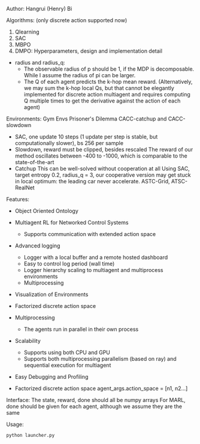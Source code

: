 Author: Hangrui (Henry) Bi

Algorithms: (only discrete action supported now)
1. Qlearning
2. SAC
3. MBPO 
4. DMPO: Hyperparameters, design and implementation detail
* radius and radius_q: 
    * The observable radius of p should be 1, if the MDP is decomposable. While I assume the radius of pi can be larger.
    * The Q of each agent predicts the k-hop mean reward. (Alternatively, we may sum the k-hop local Qs, but that cannot be elegantly implemented for discrete action multiagent and requires computing Q multiple times to get the derivative against the action of each agent)
    
Environments:
Gym Envs
Prisoner's Dilemma
CACC-catchup and CACC-slowdown
* SAC, one update 10 steps (1 update per step is stable, but computationally slower), bs 256 per sample 
* Slowdown, reward must be clipped, besides rescaled
    The reward of our method oscillates between -400 to -1000, which is comparable to the state-of-the-art
* Catchup
    This can be well-solved without cooperation at all
    Using SAC, target entropy 0.2, radius_q = 3, our cooperative version may get stuck in local optimum: the leading car never accelerate.
ASTC-Grid, ATSC-RealNet


Features:
* Object Oriented Ontology
* Multiagent RL for Networked Control Systems
    * Supports communication with extended action space
* Advanced logging
    * Logger with a local buffer and a remote hosted dashboard
    * Easy to control log period (wall time)
    * Logger hierarchy scaling to multiagent and multiprocess environments
    * Multiprocessing
* Visualization of Environments
* Factorized discrete action space
* Multiprocessing
    * The agents run in parallel in their own process
* Scalability
    * Supports using both CPU and GPU
    * Supports both multiprocessing parallelism (based on ray) and sequential execution for multiagent
* Easy Debugging and Profiling    
    
* Factorized discrete action space
    agent_args.action_space = [n1, n2...]

    
    

Interface:
The state, reward, done should all be numpy arrays
For MARL, done should be given for each agent, although we assume they are the same

Usage:
```python
python launcher.py
```
